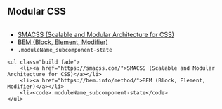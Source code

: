 <aside class="note">
    <section>
    </section>
</aside>

<hgroup>
    <h2>Modular CSS</h2>
</hgroup>
<article>
    <img src="images/smacss.png" alt="" class="smacss">
    <ul class="build fade">
        <li><a href="https://smacss.com/">SMACSS (Scalable and Modular Architecture for CSS)</a></li>
        <li><a href="https://bem.info/method/">BEM (Block, Element, Modifier)</a></li>
        <li><code>.moduleName_subcomponent-state</code>
    </ul>

    <ul class="build fade">
        <li><a href="https://smacss.com/">SMACSS (Scalable and Modular Architecture for CSS)</a></li>
        <li><a href="https://bem.info/method/">BEM (Block, Element, Modifier)</a></li>
        <li><code>.moduleName_subcomponent-state</code>
    </ul>

</article>
